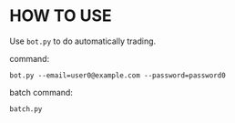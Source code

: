 # HOW TO USE

Use `bot.py` to do automatically trading.

command:
```
bot.py --email=user0@example.com --password=password0
```

batch command:

```
batch.py
```